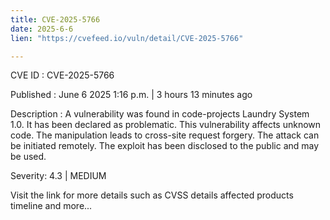 ```yaml
---
title: CVE-2025-5766
date: 2025-6-6
lien: "https://cvefeed.io/vuln/detail/CVE-2025-5766"

---
```


CVE ID : CVE-2025-5766

Published :  June 6
2025
1:16 p.m. | 3 hours
13 minutes ago

Description : A vulnerability was found in code-projects Laundry System 1.0. It has been declared as problematic. This vulnerability affects unknown code. The manipulation leads to cross-site request forgery. The attack can be initiated remotely. The exploit has been disclosed to the public and may be used.

Severity: 4.3 | MEDIUM

Visit the link for more details
such as CVSS details
affected products
timeline
and more...
